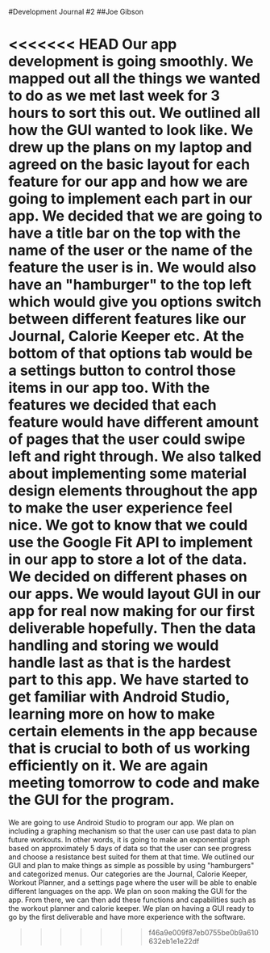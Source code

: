 #Development Journal #2
##Joe Gibson

<<<<<<< HEAD
Our app development is going smoothly. We mapped out all the things we wanted to do as we met last week for 3 hours to sort this out. We outlined all how the GUI wanted to look like. 
We drew up the plans on my laptop and agreed on the basic layout for each feature for our app and how we are going to implement each part in our app. We decided that we are going to have
a title bar on the top with the name of the user or the name of the feature the user is in. We would also have an "hamburger" to the top left which would give you options switch between
different features like our Journal, Calorie Keeper etc. At the bottom of that options tab would be a settings button to control those items in our app too. With the features we decided that
each feature would have different amount of pages that the user could swipe left and right through. We also talked about implementing some material design elements throughout the app to 
make the user experience feel nice. We got to know that we could use the Google Fit API to implement in our app to store a lot of the data. We decided on different phases on our apps. We would layout GUI in our app for real now making for our first deliverable hopefully. Then the data handling and storing we would handle last as that is the hardest part to this app. We have started to get familiar with Android Studio, learning more on how to make certain elements in the app because that is crucial to both of us working efficiently on it. We are again meeting tomorrow to code and make the GUI for the program.
=======
We are going to use Android Studio to program our app. We plan on including a graphing mechanism so that the user can use past data to plan future workouts. In other words, it is going to make an exponential graph based on approximately 5 days of data so that the user can see progress and choose a resistance best suited for them at that time. We outlined our GUI and plan to make things as simple as possible by using "hamburgers" and categorized menus. Our categories are the Journal, Calorie Keeper, Workout Planner, and a settings page where the user will be able to enable different languages on the app. We plan on soon making the GUI for the app. From there, we can then add these functions and capabilities such as the workout planner and calorie keeper. We plan on having a GUI ready to go by the first deliverable and have more experience with the software.
>>>>>>> f46a9e009f87eb0755be0b9a610632eb1e1e22df
